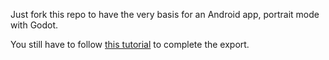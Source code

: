 Just fork this repo to have the very basis for an Android app, portrait mode with Godot.

You still have to follow [this tutorial](https://docs.godotengine.org/fr/stable/tutorials/export/exporting_for_android.html) to complete the export.